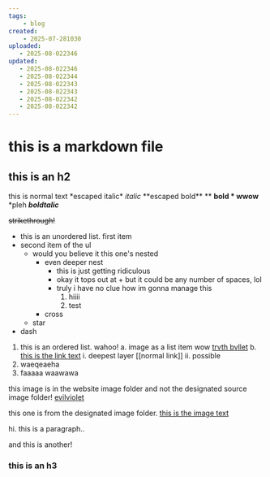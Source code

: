 ```yaml
---
tags:
    - blog 
created: 
    - 2025-07-281030
uploaded:
   - 2025-08-022346
updated:
   - 2025-08-022346
   - 2025-08-022344
   - 2025-08-022343
   - 2025-08-022343
   - 2025-08-022342
   - 2025-08-022342
---
```

# this is a markdown file
## this is an h2
this is normal text \*escaped italic* *italic* \*\*escaped bold** ** **bold * wwow**  \*pleh ***boldtalic***

~~strikethrough!~~

- this is an unordered list. first item
- second item of the ul
    * would you believe it this one's nested
        + even deeper nest
            + this is just getting ridiculous
            + okay it tops out at + but it could be any number of spaces, lol
            + truly i have no clue how im gonna manage this
                1. hiiii
                2. test
        + cross
    * star
- dash

1. this is an ordered list. wahoo!
    a. image as a list item wow [trvth bvllet](./danganronpatrue.gif)
    b. [this is the link text](https://google.com)
        i. deepest layer [[normal link]]
        ii. possible
2. waeqeaeha
3. faaaaa
waawawa

this image is in the website image folder and not the designated source image folder!
[evilviolet](./evilviolet2.jpg)

this one is from the designated image folder.
[this is the image text](./rupert.png)

hi. this is a paragraph..

and this is another!
### this is an h3
